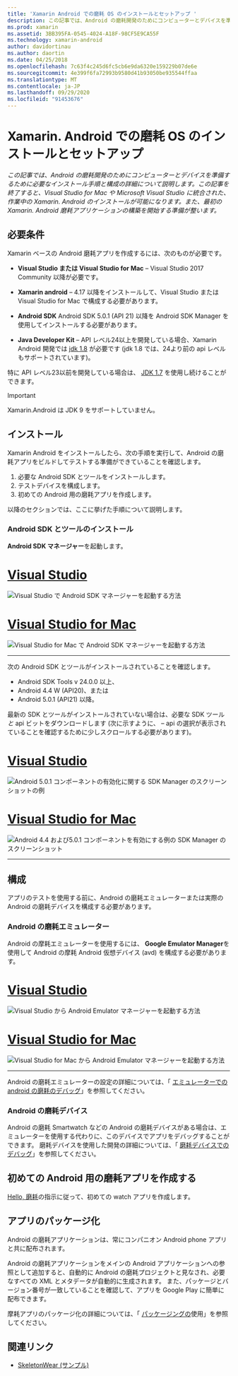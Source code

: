 ```yaml
---
title: 'Xamarin Android での磨耗 OS のインストールとセットアップ '
description: この記事では、Android の磨耗開発のためにコンピューターとデバイスを準備するために必要なインストール手順と構成の詳細について説明します。 この記事を終了すると、Visual Studio for Mac や Microsoft Visual Studio に統合された、作業中の Xamarin. Android のインストールが可能になります。また、最初の Xamarin. Android 磨耗アプリケーションの構築を開始する準備が整います。
ms.prod: xamarin
ms.assetid: 3BB395FA-0545-4024-A18F-98CF5E9CA55F
ms.technology: xamarin-android
author: davidortinau
ms.author: daortin
ms.date: 04/25/2018
ms.openlocfilehash: 7c63f4c245d6fc5cb6e9da6320e159229b07de6e
ms.sourcegitcommit: 4e399f6fa72993b9580d41b93050be935544ffaa
ms.translationtype: MT
ms.contentlocale: ja-JP
ms.lasthandoff: 09/29/2020
ms.locfileid: "91453676"
---
```

# <a name="install-and-setup-wear-os-on-xamarinandroid"></a>Xamarin. Android での磨耗 OS のインストールとセットアップ

_この記事では、Android の磨耗開発のためにコンピューターとデバイスを準備するために必要なインストール手順と構成の詳細について説明します。この記事を終了すると、Visual Studio for Mac や Microsoft Visual Studio に統合された、作業中の Xamarin. Android のインストールが可能になります。また、最初の Xamarin. Android 磨耗アプリケーションの構築を開始する準備が整います。_

## <a name="requirements"></a>必要条件

Xamarin ベースの Android 磨耗アプリを作成するには、次のものが必要です。

- **Visual Studio または Visual Studio for Mac** &ndash; Visual Studio 2017 Community 以降が必要です。

- **Xamarin android** &ndash; 4.17 以降をインストールして、Visual Studio または Visual Studio for Mac で構成する必要があります。

- **Android SDK** Android SDK 5.0.1 (API 21) 以降を Android SDK Manager を使用してインストールする必要があります。

- **Java Developer Kit** &ndash; API レベル24以上を開発している場合、Xamarin Android 開発では   [jdk 1.8](https://www.oracle.com/technetwork/java/javase/downloads/jdk8-downloads-2133151.html) が必要です (jdk 1.8 では、24より前の api レベルもサポートされています)。

特に API レベル23以前を開発している場合は、 [JDK 1.7](https://www.oracle.com/technetwork/java/javase/downloads/jdk7-downloads-1880260.html) を使用し続けることができます。

> [!IMPORTANT]
> Xamarin.Android は JDK 9 をサポートしていません。

## <a name="installation"></a>インストール

Xamarin Android をインストールしたら、次の手順を実行して、Android の磨耗アプリをビルドしてテストする準備ができていることを確認します。

1. 必要な Android SDK とツールをインストールします。
2. テストデバイスを構成します。
3. 初めての Android 用の磨耗アプリを作成します。

以降のセクションでは、ここに挙げた手順について説明します。

### <a name="install-android-sdk-and-tools"></a>Android SDK とツールのインストール

**Android SDK マネージャー**を起動します。

# <a name="visual-studio"></a>[Visual Studio](#tab/windows)

![Visual Studio で Android SDK マネージャーを起動する方法](installation-images/vs/sdk-menu.png)

# <a name="visual-studio-for-mac"></a>[Visual Studio for Mac](#tab/macos)

![Visual Studio for Mac で Android SDK マネージャーを起動する方法](installation-images/xs/sdk-menu.png)

-----

次の Android SDK とツールがインストールされていることを確認します。

- Android SDK Tools v 24.0.0 以上、
- Android 4.4 W (API20)、または
- Android 5.0.1 (API21) 以降。

最新の SDK とツールがインストールされていない場合は、必要な SDK ツール *と* api ビットをダウンロードします (次に示すように、 &ndash; api の選択が表示されていることを確認するために少しスクロールする必要があります)。

# <a name="visual-studio"></a>[Visual Studio](#tab/windows)

![Android 5.0.1 コンポーネントの有効化に関する SDK Manager のスクリーンショットの例](installation-images/vs/sdk-select.png)

# <a name="visual-studio-for-mac"></a>[Visual Studio for Mac](#tab/macos)

![Android 4.4 および5.0.1 コンポーネントを有効にする例の SDK Manager のスクリーンショット](installation-images/xs/sdk-select.png)

-----

## <a name="configuration"></a>構成

アプリのテストを使用する前に、Android の磨耗エミュレーターまたは実際の Android の磨耗デバイスを構成する必要があります。

### <a name="android-wear-emulator"></a>Android の磨耗エミュレーター

Android の摩耗エミュレーターを使用するには、 **Google Emulator Manager**を使用して Android の摩耗 Android 仮想デバイス (avd) を構成する必要があります。

# <a name="visual-studio"></a>[Visual Studio](#tab/windows)

![Visual Studio から Android Emulator マネージャーを起動する方法](installation-images/vs/emulator-menu.png)

# <a name="visual-studio-for-mac"></a>[Visual Studio for Mac](#tab/macos)

![Visual Studio for Mac から Android Emulator マネージャーを起動する方法](installation-images/xs/emulator-menu.png)

-----

Android の磨耗エミュレーターの設定の詳細については、「 [エミュレーターでの android の磨耗のデバッグ](~/android/wear/deploy-test/debug-on-emulator.md)」を参照してください。

### <a name="android-wear-device"></a>Android の磨耗デバイス

Android の磨耗 Smartwatch などの Android の磨耗デバイスがある場合は、エミュレーターを使用する代わりに、このデバイスでアプリをデバッグすることができます。 磨耗デバイスを使用した開発の詳細については、「 [磨耗デバイスでのデバッグ](~/android/wear/deploy-test/debug-on-device.md)」を参照してください。

## <a name="create-your-first-android-wear-app"></a>初めての Android 用の磨耗アプリを作成する

[Hello, 磨耗](~/android/wear/get-started/hello-wear.md)の指示に従って、初めての watch アプリを作成します。

## <a name="packaging-your-app"></a>アプリのパッケージ化

Android の磨耗アプリケーションは、常にコンパニオン Android phone アプリと共に配布されます。

Android の磨耗アプリケーションをメインの Android アプリケーションへの参照として追加すると、自動的に Android の磨耗プロジェクトと見なされ、必要なすべての XML とメタデータが自動的に生成されます。 また、パッケージとバージョン番号が一致していることを確認して、アプリを Google Play に簡単に配布できます。

摩耗アプリのパッケージ化の詳細については、「 [パッケージングの](~/android/wear/deploy-test/packaging.md)使用」を参照してください。

## <a name="related-links"></a>関連リンク

- [SkeletonWear (サンプル)](/samples/xamarin/monodroid-samples/wear-skeletonwear)